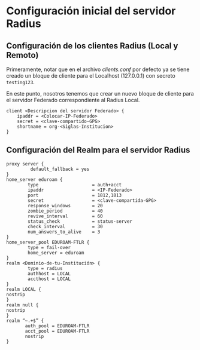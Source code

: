 # Configuración inicial del servidor Radius  

## Configuración de los clientes Radius (Local y Remoto)

Primeramente, notar que en el archivo *clients.conf* por defecto ya se tiene creado un bloque de cliente para el Localhost (127.0.0.1) con secreto `testing123`.

En este punto,  nosotros tenemos que crear un nuevo bloque de cliente para el servidor Federado correspondiente al Radius Local.

```
client <Descripcion del servidor Federado> {
	ipaddr = <Colocar-IP-Federado>
	secret = <clave-compartido-GPG>
	shortname = org-<Siglas-Institucion>
}
```
## Configuración del Realm para el servidor Radius
```
proxy server {
         default_fallback = yes
}
home_server eduroam { 
        type                    = auth+acct 
        ipaddr                  = <IP-Federado>
        port                    = 1812,1813 
        secret                  = <clave-compartida-GPG> 
        response_windows        = 20 
        zombie_period           = 40 
        revive_interval         = 60 
        status_check            = status-server 
        check_interval          = 30 
        num_answers_to_alive    = 3 
} 
home_server_pool EDUROAM-FTLR { 
        type = fail-over 
        home_server = eduroam 
} 
realm <Dominio-de-tu-Institución> { 
        type = radius 
        authhost = LOCAL 
        accthost = LOCAL 
} 
realm LOCAL { 
nostrip 
} 
realm null { 
nostrip 
} 
realm “~.+$” { 
       auth_pool = EDUROAM-FTLR 
       acct_pool = EDUROAM-FTLR
       nostrip 
} 
```

